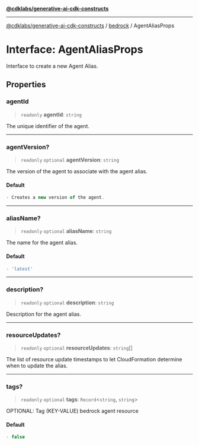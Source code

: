[**@cdklabs/generative-ai-cdk-constructs**](../../../README.md)

***

[@cdklabs/generative-ai-cdk-constructs](../../../README.md) / [bedrock](../README.md) / AgentAliasProps

# Interface: AgentAliasProps

Interface to create a new Agent Alias.

## Properties

### agentId

> `readonly` **agentId**: `string`

The unique identifier of the agent.

***

### agentVersion?

> `readonly` `optional` **agentVersion**: `string`

The version of the agent to associate with the agent alias.

#### Default

```ts
- Creates a new version of the agent.
```

***

### aliasName?

> `readonly` `optional` **aliasName**: `string`

The name for the agent alias.

#### Default

```ts
- 'latest'
```

***

### description?

> `readonly` `optional` **description**: `string`

Description for the agent alias.

***

### resourceUpdates?

> `readonly` `optional` **resourceUpdates**: `string`[]

The list of resource update timestamps to let CloudFormation determine when to update the alias.

***

### tags?

> `readonly` `optional` **tags**: `Record`\<`string`, `string`\>

OPTIONAL: Tag (KEY-VALUE) bedrock agent resource

#### Default

```ts
- false
```
